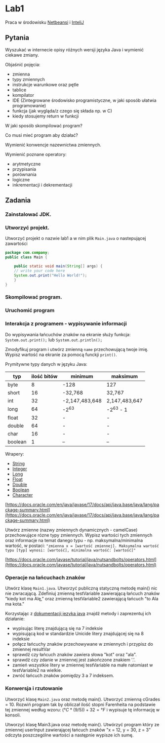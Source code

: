 # Lab1
Praca w środowisku [Netbeansi](https://netbeans.apache.org/) i [InteliJ](https://www.jetbrains.com/idea/download/)

## Pytania
Wyszukać w internecie opisy różnych wersji języka Java i wymienić ciekawe zmiany.

Objaśnić pojęcia:
- zmienna
- typy zmiennych
- instrukcje warunkowe oraz pętle
- tablice
- kompilator
- IDE (Zintegrowane środowisko programistyczne, w jaki sposób ułatwia programowanie)
- funkcja (jak wygląda/z czego się składa np. w C)
- kiedy stosujemy return w funkcji

W jaki sposób skompilować program?

Co musi mieć program aby działać?

Wymienić konwencje nazewnictwa zmiennych.

Wymienić poznane operatory:
- arytmetyczne
- przypisania
- porównania
- logiczne
- inkrementacji i dekrementacji

## Zadania
### Zainstalować JDK.
### Utworzyć projekt.
Utworzyć projekt o nazwie lab1 a w nim plik `Main.java` o nastepującej zawartości

```java
package com.company;
public class Main {

    public static void main(String[] args) {
	// write your code here
    System.out.print("Hello World!");
    }
}
```
### Skompilować program.
### Uruchomić program
### Interakcja z programem - wypisywanie informacji
Do wypisywania łańcuchów znaków na ekranie służy funkcja: `System.out.print();` lub `System.out.println();`

Zmodyfikuj program i utwórz zmienną `name` przechowującą twoje imię. Wypisz wartość na ekranie za pomocą funckji `print()`.

Prymitywne typy danych w języku Java:

| typ       | ilość bitów | minimum         | maksimum              |
|-----------|-------------|-----------------|-----------------------|
| byte      | 8	          |-128             | 127	                |
| short     | 16	      |-32,768          | 32,767                |
| int       | 32          |-2,147,483,648   |  2,147,483,647        |
| long      | 64	      | -2<sup>63</sup> | -2<sup>63</sup> - 1   |
| float     | 32	      | -               | -                     |
| double    | 64	      | -               | -                     |
| char      | 16	      | -               | -                     |
| boolean   | 1	          | –	            | –                     |

Wrapery:
- [String](https://docs.oracle.com/en/java/javase/17/docs/api/java.base/java/lang/String.html)
- [Integer](https://docs.oracle.com/en/java/javase/17/docs/api/java.base/java/lang/Integer.html)
- [Long](https://docs.oracle.com/en/java/javase/17/docs/api/java.base/java/lang/Long.html)
- [Float](https://docs.oracle.com/en/java/javase/17/docs/api/java.base/java/lang/Float.html)
- [Double](https://docs.oracle.com/en/java/javase/17/docs/api/java.base/java/lang/Double.html)
- [Boolean](https://docs.oracle.com/en/java/javase/17/docs/api/java.base/java/lang/Boolean.html)
- [Character](https://docs.oracle.com/en/java/javase/17/docs/api/java.base/java/lang/Character.html)

[https://docs.oracle.com/en/java/javase/17/docs/api/java.base/java/lang/package-summary.html](https://docs.oracle.com/en/java/javase/17/docs/api/java.base/java/lang/package-summary.html)

Utwórz zmienne (nazwy zmiennych dynamicznych - camelCase) przechowujące rózne typy zmiennych. Wypisz wartości tych zmiennych oraz informacje na temat danego typu - np. maksymalna/minimalna wartość, w postaci:
`"zmienna x = [wartość zmiennej]. Maksymalna wartość typu [typ] wynosi: [wartość], minimalna wartość: [wartość]"`


[https://docs.oracle.com/javase/tutorial/java/nutsandbolts/operators.html](https://docs.oracle.com/javase/tutorial/java/nutsandbolts/operators.html)

### Operacje na łańcuchach znaków
Utwórz klasę `Main1.java`. Utworzyć publiczną statyczną metodę main() nic nie zwracającą. Zdefiniuj zmienną testVariable zawierającą łańcuch znaków "kiedy kot ma Alę," oraz zmienną testVariable2 zawierającą łańcuch "to Ala ma kota."

Korzystając z [dokumentacji jezyka java](https://docs.oracle.com/en/java/javase/17/docs/api/java.base/java/lang/String.html) znajdź metody i zaprezentuj ich działanie:
- wypisując literę znajdującą się na 7 indeksie
- wypisującą kod w standardzie Unicide litery znajdującej się na 8 indeksie
- połącz łańcuchy znaków przechowywane w zmiennych i przypisz do zmiennej resultVar
- sprawdź czy łańcuch znaków zawiera słowa "kot" oraz "ala".
- sprawdź czy zdanie w zmiennej jest zakończone znakiem '.'.
- zamień wszystkie litery w zmiennej testVariable na małe natomiast w testVariable2 na wielkie.
- zwróć łańcuch znaków pomiędzy 3 a 7 indeksem.

### Konwersja i rzutowanie
Utworzyć klasę `Main2.java` oraz metodę main().  Utworzyć zmienną cGrades = 10. Rozwiń program tak by obliczał ilość stopni Farenheita na podstawie tej zmiennej według wzoru: $(°C * (9 / 5)) + 32 = °F$ i wypisuje tę informację w konsoli.

Utworzyć klasę Main3.java oraz metodę main(). Utwórzyć program który ze zmiennej userInput zawierającej łańcuch znaków "x = 12, y = 30, z = 3" odczyta poszczególne wartości a następnie wypisze ich sumę. 
